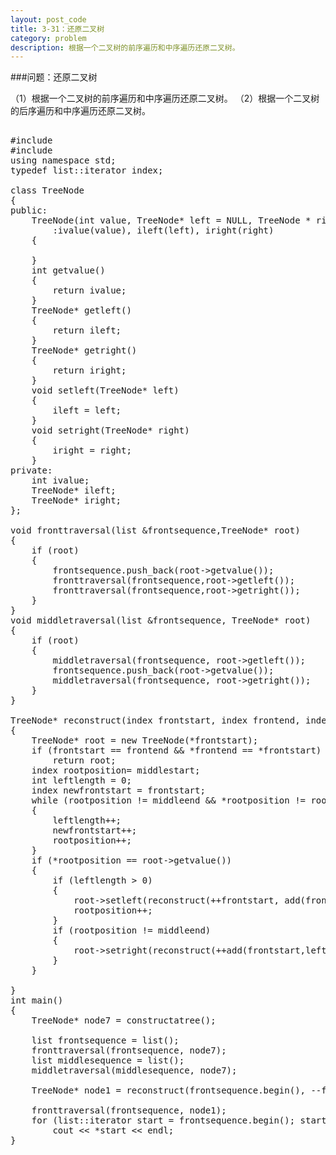 ```yaml
---
layout: post_code
title: 3-31：还原二叉树
category: problem
description: 根据一个二叉树的前序遍历和中序遍历还原二叉树。
---
```


###问题：还原二叉树

（1）根据一个二叉树的前序遍历和中序遍历还原二叉树。
（2）根据一个二叉树的后序遍历和中序遍历还原二叉树。

<pre class="prettyprint">

#include<iostream>
#include<list>
using namespace std;
typedef list<int>::iterator index;

class TreeNode
{
public:
	TreeNode(int value, TreeNode* left = NULL, TreeNode * right = NULL)
		:ivalue(value), ileft(left), iright(right)
	{

	}
	int getvalue()
	{
		return ivalue;
	}
	TreeNode* getleft()
	{
		return ileft;
	}
	TreeNode* getright()
	{
		return iright;
	}
	void setleft(TreeNode* left)
	{
		ileft = left;
	}
	void setright(TreeNode* right)
	{
		iright = right;
	}
private:
	int ivalue;
	TreeNode* ileft;
	TreeNode* iright;
};

void fronttraversal(list<int> &frontsequence,TreeNode* root)
{
	if (root)
	{
		frontsequence.push_back(root->getvalue());
		fronttraversal(frontsequence,root->getleft());
		fronttraversal(frontsequence,root->getright());
	}	
}
void middletraversal(list<int> &frontsequence, TreeNode* root)
{
	if (root)
	{
		middletraversal(frontsequence, root->getleft());
		frontsequence.push_back(root->getvalue());
		middletraversal(frontsequence, root->getright());
	}
}

TreeNode* reconstruct(index frontstart, index frontend, index middlestart, index middleend)
{
	TreeNode* root = new TreeNode(*frontstart);
	if (frontstart == frontend && *frontend == *frontstart)
		return root;
	index rootposition= middlestart;
	int leftlength = 0;
	index newfrontstart = frontstart;
	while (rootposition != middleend && *rootposition != root->getvalue())
	{
		leftlength++;
		newfrontstart++;
		rootposition++;
	}
	if (*rootposition == root->getvalue())
	{
		if (leftlength > 0)
		{
			root->setleft(reconstruct(++frontstart, add(frontstart,leftlength), middlestart, --rootposition));
			rootposition++;
		}
		if (rootposition != middleend)
		{
			root->setright(reconstruct(++add(frontstart,leftlength), frontend, ++rootposition, middleend));
		}
	}

}
int main()
{
	TreeNode* node7 = constructatree();
	
	list<int> frontsequence = list<int>();
	fronttraversal(frontsequence, node7);
	list<int> middlesequence = list<int>();
	middletraversal(middlesequence, node7);
	
	TreeNode* node1 = reconstruct(frontsequence.begin(), --frontsequence.end(), middlesequence.begin(), --middlesequence.end());

	fronttraversal(frontsequence, node1);
	for (list<int>::iterator start = frontsequence.begin(); start != frontsequence.end(); start++)
		cout << *start << endl;
}

</pre>
